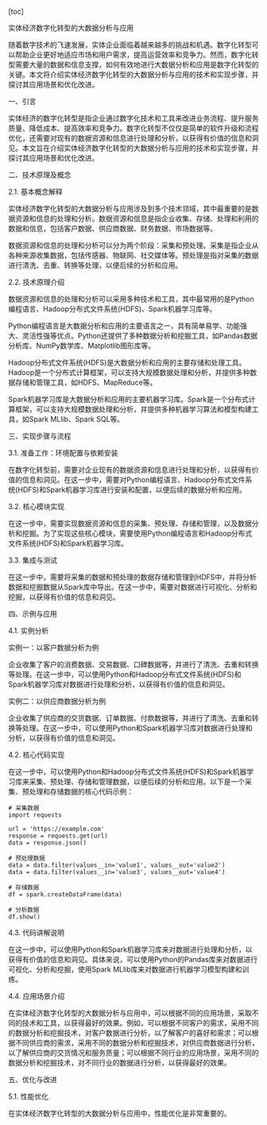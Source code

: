 
[toc]                    
                
                
实体经济数字化转型的大数据分析与应用

随着数字技术的飞速发展，实体企业面临着越来越多的挑战和机遇。数字化转型可以帮助企业更好地适应市场和用户需求，提高运营效率和竞争力。然而，数字化转型需要大量的数据和信息支撑，如何有效地进行大数据分析和应用是数字化转型的关键。本文将介绍实体经济数字化转型的大数据分析与应用的技术和实现步骤，并探讨其应用场景和优化改进。

一、引言

实体经济的数字化转型是指企业通过数字化技术和工具来改进业务流程、提升服务质量、降低成本、提高效率和竞争力。数字化转型不仅仅是简单的软件升级和流程优化，还需要对现有的数据资源和信息进行处理和分析，以获得有价值的信息和洞见。本文旨在介绍实体经济数字化转型的大数据分析与应用的技术和实现步骤，并探讨其应用场景和优化改进。

二、技术原理及概念

2.1. 基本概念解释

实体经济数字化转型的大数据分析与应用涉及到多个技术领域，其中最重要的是数据资源和信息的处理和分析。数据资源和信息是指企业收集、存储、处理和利用的数据和信息，包括客户数据、供应商数据、财务数据、市场数据等。

数据资源和信息的处理和分析可以分为两个阶段：采集和预处理。采集是指企业从各种来源收集数据，包括传感器、物联网、社交媒体等。预处理是指对采集的数据进行清洗、去重、转换等处理，以便后续的分析和应用。

2.2. 技术原理介绍

数据资源和信息的处理和分析可以采用多种技术和工具，其中最常用的是Python编程语言、Hadoop分布式文件系统(HDFS)、Spark机器学习库等。

Python编程语言是大数据分析和应用的主要语言之一，具有简单易学、功能强大、灵活性强等优点。Python还提供了多种数据分析和挖掘工具，如Pandas数据分析库、NumPy数学库、Matplotlib图形库等。

Hadoop分布式文件系统(HDFS)是大数据分析和应用的主要存储和处理工具。Hadoop是一个分布式计算框架，可以支持大规模数据处理和分析，并提供多种数据存储和管理工具，如HDFS、MapReduce等。

Spark机器学习库是大数据分析和应用的主要机器学习库。Spark是一个分布式计算框架，可以支持大规模数据处理和分析，并提供多种机器学习算法和模型构建工具，如Spark MLlib、Spark SQL等。

三、实现步骤与流程

3.1. 准备工作：环境配置与依赖安装

在数字化转型前，需要对企业现有的数据资源和信息进行处理和分析，以获得有价值的信息和洞见。在这一步中，需要对Python编程语言、Hadoop分布式文件系统(HDFS)和Spark机器学习库进行安装和配置，以便后续的数据分析和应用。

3.2. 核心模块实现

在这一步中，需要实现数据资源和信息的采集、预处理、存储和管理，以及数据分析和挖掘。为了实现这些核心模块，需要使用Python编程语言和Hadoop分布式文件系统(HDFS)和Spark机器学习库。

3.3. 集成与测试

在这一步中，需要将采集的数据和预处理的数据存储和管理到HDFS中，并将分析数据和挖掘数据从Spark库中导出。在这一步中，需要对数据进行可视化、分析和挖掘，以获得有价值的信息和洞见。

四、示例与应用

4.1. 实例分析

实例一：以客户数据分析为例

企业收集了客户的消费数据、交易数据、口碑数据等，并进行了清洗、去重和转换等处理。在这一步中，可以使用Python和Hadoop分布式文件系统(HDFS)和Spark机器学习库对数据进行处理和分析，以获得有价值的信息和洞见。

实例二：以供应商数据分析为例

企业收集了供应商的交货数据、订单数据、付款数据等，并进行了清洗、去重和转换等处理。在这一步中，可以使用Python和Spark机器学习库对数据进行处理和分析，以获得有价值的信息和洞见。

4.2. 核心代码实现

在这一步中，可以使用Python和Hadoop分布式文件系统(HDFS)和Spark机器学习库来采集、预处理、存储和管理数据，以便后续的分析和应用。以下是一个采集、预处理和存储数据的核心代码示例：

```
# 采集数据
import requests

url = 'https://example.com'
response = requests.get(url)
data = response.json()

# 预处理数据
data = data.filter(values__in='value1', values__out='value2')
data = data.filter(values__in='value3', values__out='value4')

# 存储数据
df = spark.createDataFrame(data)

# 分析数据
df.show()
```

4.3. 代码讲解说明

在这一步中，可以使用Python和Spark机器学习库来对数据进行处理和分析，以获得有价值的信息和洞见。具体来说，可以使用Python的Pandas库来对数据进行可视化、分析和挖掘，使用Spark MLlib库来对数据进行机器学习模型构建和训练。

4.4. 应用场景介绍

在实体经济数字化转型的大数据分析与应用中，可以根据不同的应用场景，采取不同的技术和工具，以获得最好的效果。例如，可以根据不同客户的需求，采用不同的数据分析和挖掘技术，对客户数据进行分析，以了解客户的喜好和需求；可以根据不同供应商的需求，采用不同的数据分析和挖掘技术，对供应商数据进行分析，以了解供应商的交货情况和服务质量；可以根据不同行业的应用场景，采用不同的数据分析和挖掘技术，对不同行业的数据进行分析，以获得最好的效果。

五、优化与改进

5.1. 性能优化

在实体经济数字化转型的大数据分析与应用中，性能优化是非常重要的。

